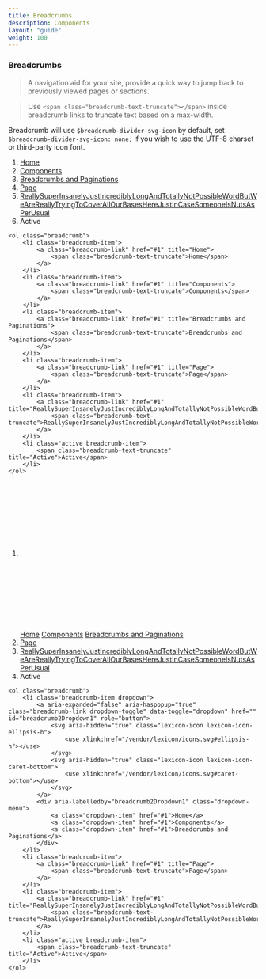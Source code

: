 ```yaml
---
title: Breadcrumbs
description: Components
layout: "guide"
weight: 100
---
```


<article id="breadcrumbs">

### Breadcrumbs

> A navigation aid for your site, provide a quick way to jump back to previously viewed pages or sections.

> Use `<span class="breadcrumb-text-truncate"></span>` inside breadcrumb links to truncate text based on a max-width.

<div class="alert alert-warning">
	Breadcrumb will use <code>$breadcrumb-divider-svg-icon</code> by default, set <code>$breadcrumb-divider-svg-icon: none;</code> if you wish to use the UTF-8 charset or third-party icon font.
</div>

<ol class="breadcrumb">
	<li class="breadcrumb-item">
		<a class="breadcrumb-link" href="#1" title="Home">
			<span class="breadcrumb-text-truncate">Home</span>
		</a>
	</li>
	<li class="breadcrumb-item">
		<a class="breadcrumb-link" href="#1" title="Components">
			<span class="breadcrumb-text-truncate">Components</span>
		</a>
	</li>
	<li class="breadcrumb-item">
		<a class="breadcrumb-link" href="#1" title="Breadcrumbs and Paginations">
			<span class="breadcrumb-text-truncate">Breadcrumbs and Paginations</span>
		</a>
	</li>
	<li class="breadcrumb-item">
		<a class="breadcrumb-link" href="#1" title="Page">
			<span class="breadcrumb-text-truncate">Page</span>
		</a>
	</li>
	<li class="breadcrumb-item">
		<a class="breadcrumb-link" href="#1" title="ReallySuperInsanelyJustIncrediblyLongAndTotallyNotPossibleWordButWeAreReallyTryingToCoverAllOurBasesHereJustInCaseSomeoneIsNutsAsPerUsual">
			<span class="breadcrumb-text-truncate">ReallySuperInsanelyJustIncrediblyLongAndTotallyNotPossibleWordButWeAreReallyTryingToCoverAllOurBasesHereJustInCaseSomeoneIsNutsAsPerUsual</span>
		</a>
	</li>
	<li class="active breadcrumb-item">
		<span class="breadcrumb-text-truncate" title="Active">Active</span>
	</li>
</ol>

```text/html
<ol class="breadcrumb">
	<li class="breadcrumb-item">
		<a class="breadcrumb-link" href="#1" title="Home">
			<span class="breadcrumb-text-truncate">Home</span>
		</a>
	</li>
	<li class="breadcrumb-item">
		<a class="breadcrumb-link" href="#1" title="Components">
			<span class="breadcrumb-text-truncate">Components</span>
		</a>
	</li>
	<li class="breadcrumb-item">
		<a class="breadcrumb-link" href="#1" title="Breadcrumbs and Paginations">
			<span class="breadcrumb-text-truncate">Breadcrumbs and Paginations</span>
		</a>
	</li>
	<li class="breadcrumb-item">
		<a class="breadcrumb-link" href="#1" title="Page">
			<span class="breadcrumb-text-truncate">Page</span>
		</a>
	</li>
	<li class="breadcrumb-item">
		<a class="breadcrumb-link" href="#1" title="ReallySuperInsanelyJustIncrediblyLongAndTotallyNotPossibleWordButWeAreReallyTryingToCoverAllOurBasesHereJustInCaseSomeoneIsNutsAsPerUsual">
			<span class="breadcrumb-text-truncate">ReallySuperInsanelyJustIncrediblyLongAndTotallyNotPossibleWordButWeAreReallyTryingToCoverAllOurBasesHereJustInCaseSomeoneIsNutsAsPerUsual</span>
		</a>
	</li>
	<li class="active breadcrumb-item">
		<span class="breadcrumb-text-truncate" title="Active">Active</span>
	</li>
</ol>
```

<ol class="breadcrumb">
	<li class="breadcrumb-item dropdown">
		<a aria-expanded="false" aria-haspopup="true" class="breadcrumb-link dropdown-toggle" data-toggle="dropdown" href="#1" id="breadcrumb2Dropdown1" role="button">
			<svg aria-hidden="true" class="lexicon-icon lexicon-icon-ellipsis-h">
				<use xlink:href="/vendor/lexicon/icons.svg#ellipsis-h"></use>
			</svg>
			<svg aria-hidden="true" class="lexicon-icon lexicon-icon-caret-bottom">
				<use xlink:href="/vendor/lexicon/icons.svg#caret-bottom"></use>
			</svg>
		</a>
		<div aria-labelledby="breadcrumb2Dropdown1" class="dropdown-menu">
			<a class="dropdown-item" href="#1">Home</a>
			<a class="dropdown-item" href="#1">Components</a>
			<a class="dropdown-item" href="#1">Breadcrumbs and Paginations</a>
		</div>
	</li>
	<li class="breadcrumb-item">
		<a class="breadcrumb-link" href="#1" title="Page">
			<span class="breadcrumb-text-truncate">Page</span>
		</a>
	</li>
	<li class="breadcrumb-item">
		<a class="breadcrumb-link" href="#1" title="ReallySuperInsanelyJustIncrediblyLongAndTotallyNotPossibleWordButWeAreReallyTryingToCoverAllOurBasesHereJustInCaseSomeoneIsNutsAsPerUsual">
			<span class="breadcrumb-text-truncate">ReallySuperInsanelyJustIncrediblyLongAndTotallyNotPossibleWordButWeAreReallyTryingToCoverAllOurBasesHereJustInCaseSomeoneIsNutsAsPerUsual</span>
		</a>
	</li>
	<li class="active breadcrumb-item">
		<span class="breadcrumb-text-truncate" title="Active">Active</span>
	</li>
</ol>

```text/html
<ol class="breadcrumb">
	<li class="breadcrumb-item dropdown">
		<a aria-expanded="false" aria-haspopup="true" class="breadcrumb-link dropdown-toggle" data-toggle="dropdown" href="" id="breadcrumb2Dropdown1" role="button">
			<svg aria-hidden="true" class="lexicon-icon lexicon-icon-ellipsis-h">
				<use xlink:href="/vendor/lexicon/icons.svg#ellipsis-h"></use>
			</svg>
			<svg aria-hidden="true" class="lexicon-icon lexicon-icon-caret-bottom">
				<use xlink:href="/vendor/lexicon/icons.svg#caret-bottom"></use>
			</svg>
		</a>
		<div aria-labelledby="breadcrumb2Dropdown1" class="dropdown-menu">
			<a class="dropdown-item" href="#1">Home</a>
			<a class="dropdown-item" href="#1">Components</a>
			<a class="dropdown-item" href="#1">Breadcrumbs and Paginations</a>
		</div>
	</li>
	<li class="breadcrumb-item">
		<a class="breadcrumb-link" href="#1" title="Page">
			<span class="breadcrumb-text-truncate">Page</span>
		</a>
	</li>
	<li class="breadcrumb-item">
		<a class="breadcrumb-link" href="#1" title="ReallySuperInsanelyJustIncrediblyLongAndTotallyNotPossibleWordButWeAreReallyTryingToCoverAllOurBasesHereJustInCaseSomeoneIsNutsAsPerUsual">
			<span class="breadcrumb-text-truncate">ReallySuperInsanelyJustIncrediblyLongAndTotallyNotPossibleWordButWeAreReallyTryingToCoverAllOurBasesHereJustInCaseSomeoneIsNutsAsPerUsual</span>
		</a>
	</li>
	<li class="active breadcrumb-item">
		<span class="breadcrumb-text-truncate" title="Active">Active</span>
	</li>
</ol>
```

</article>